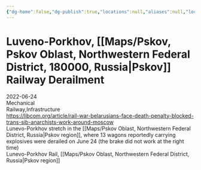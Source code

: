 ```yaml
---
{"dg-home":false,"dg-publish":true,"locations":null,"aliases":null,"location":"Lunevo-Porkhov Rail, Pskov region","title":"Luveno-Porkhov, Pskov Railway Derailment","tag":"mechanical, railway,infrastructure","date":"2022-06-24","permalink":"/luveno-porkhov-pskov-railway-derailment/","dgHomeLink":true,"dgPassFrontmatter":true}
---
```



# Luveno-Porkhov, [[Maps/Pskov, Pskov Oblast, Northwestern Federal District, 180000, Russia|Pskov]] Railway Derailment

2022-06-24  
Mechanical  
Railway,Infrastructure  
https://libcom.org/article/rail-war-belarusians-face-death-penalty-blocked-trans-sib-anarchists-work-around-moscow  
Lunevo-Porkhov stretch in the [[Maps/Pskov Oblast, Northwestern Federal District, Russia|Pskov region]], where 13 wagons reportedly carrying explosives were derailed on June 24 (the brake did not work at the right time)  
Lunevo-Porkhov Rail, [[Maps/Pskov Oblast, Northwestern Federal District, Russia|Pskov region]]
